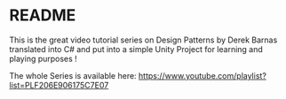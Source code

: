 # README #

This is the great video tutorial series on Design Patterns by Derek Barnas translated into C# and put into a simple Unity Project for learning and playing purposes !

The whole Series is available here: https://www.youtube.com/playlist?list=PLF206E906175C7E07